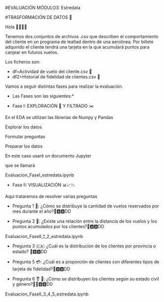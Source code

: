 ﻿
#EVALUACIÓN MÓDULO3: Estredata

#TRASFORMACIÓN DE DATOS 🚀

Hola 👋🏽👋🏽

Tenemos dos conjuntos de archivos .csv que describen el comportamiento del cliente en un programa de lealtad dentro de una aerolínea. Por billete adquirido el cliente tendrá una tarjeta en la que acumulará puntos para canjear en futuros vuelos.

Los ficheros son:

- df=Actividad de vuelo del cliente.csv 🛫
- df2=Historial de fidelidad de clientes.csv 💺

Vamos a seguir distintas fases para realizar la evaluación.

* Las Fases son las siguientes:\*

- Fase I: EXPLORACIÓN 👀  Y FILTRADO ✂️

En el EDA se utilizan las librerías de Numpy y Pandas

Explorar los datos

Formular preguntas

Preparar los datos

En este caso usaré un documento Jupyter

que se llamará

Evaluacion\_FaseI\_estredata.ipynb

- Fase II: VISUALIZACIÓN 📊📈📉

Aqui trataremos de resolver varias preguntas

- Pregunta 1 🔎: ¿Cómo se distribuye la cantidad de vuelos reservados por mes durante el año?🛫🅱🅱DD

- Pregunta 2 🔬: ¿Existe una relación entre la distancia de los vuelos y los puntos acumulados por los clientes?🛫🅱🅱DD

Evaluacion\_FaseII\_1\_2\_estredata.ipynb

- Pregunta 3 🇨🇦: ¿Cuál es la distribución de los clientes por provincia o estado? 💺🅱🅱DD

- Pregunta 5 💳: ¿Cuál es a proporción de clientes con diferentes tipos de tarjeta de fidelidad?💺🅱🅱DD

- Pregunta 6 ⚧ 💟: ¿Cómo se distribuyen los clientes según su estado civil y género?🛫💺🅱🅱DD

Evaluacion\_FaseII\_3\_4\_5\_estredata.ipynb
